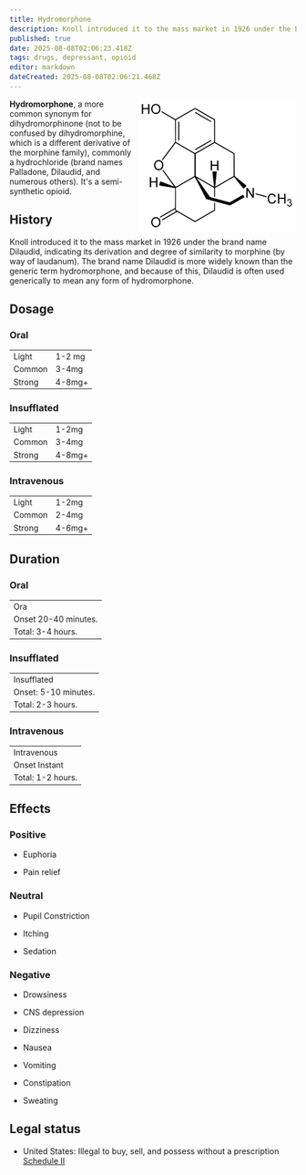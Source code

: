 ```yaml
---
title: Hydromorphone
description: Knoll introduced it to the mass market in 1926 under the brand name Dilaudid, indicating its derivation and degree of similarity to morphine (by way of...
published: true
date: 2025-08-08T02:06:23.418Z
tags: drugs, depressant, opioid
editor: markdown
dateCreated: 2025-08-08T02:06:21.468Z
---
```


<img src="/assets/2000px-hydromorphone_-_hydromorphon.svg.png" width="280" align="right">

**Hydromorphone**, a more common synonym for dihydromorphinone (not to be confused by dihydromorphine, which is a different derivative of the morphine family), commonly a hydrochloride (brand names Palladone, Dilaudid, and numerous others). It's a semi-synthetic opioid.

## History

Knoll introduced it to the mass market in 1926 under the brand name Dilaudid, indicating its derivation and degree of similarity to morphine (by way of laudanum). The brand name Dilaudid is more widely known than the generic term hydromorphone, and because of this, Dilaudid is often used generically to mean any form of hydromorphone.

## Dosage

### Oral
| | |
|---|---|
| Light | 1-2 mg |
| Common | 3-4mg |
| Strong | 4-8mg+ |

### Insufflated
| | |
|---|---|
| Light | 1-2mg |
| Common | 3-4mg |
| Strong | 4-8mg+ |

### Intravenous
| | |
|---|---|
| Light | 1-2mg |
| Common | 2-4mg |
| Strong | 4-6mg+ |

## Duration

### Oral

| |
|---|
| Ora |
| Onset 20-40 minutes. |
| Total: 3-4 hours. |

### Insufflated

| |
|---|
| Insufflated |
| Onset: 5-10 minutes. |
| Total: 2-3 hours. |

### Intravenous

| |
|---|
| Intravenous |
| Onset Instant |
| Total: 1-2 hours. |

## Effects

### Positive

* Euphoria

* Pain relief

### Neutral

* Pupil Constriction

* Itching

* Sedation

### Negative

* Drowsiness

* CNS depression

* Dizziness

* Nausea

* Vomiting

* Constipation

* Sweating

## Legal status

* United States: Illegal to buy, sell, and possess without a prescription [Schedule II](http://www.justice.gov/dea/druginfo/ds.shtml)